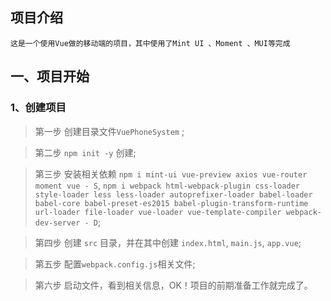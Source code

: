 ## 项目介绍
    这是一个使用Vue做的移动端的项目，其中使用了Mint UI 、Moment 、MUI等完成


## 一、项目开始

### 1、创建项目

>第一步 创建目录文件`VuePhoneSystem` ;

>第二步 `npm init -y` 创建;

>第三步 安装相关依赖 
`npm i mint-ui vue-preview axios vue-router moment vue - S`,
`npm i webpack html-webpack-plugin css-loader style-loader less less-loader autoprefixer-loader babel-loader babel-core babel-preset-es2015 babel-plugin-transform-runtime url-loader file-loader vue-loader vue-template-compiler webpack-dev-server - D`;

>第四步 创建 `src` 目录，并在其中创建 `index.html`, `main.js`, `app.vue`;

>第五步 配置`webpack.config.js`相关文件;

>第六步 启动文件，看到相关信息，OK！项目的前期准备工作就完成了。